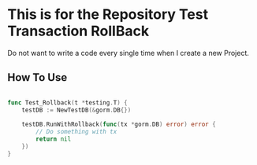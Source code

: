# This is for the Repository Test Transaction RollBack

Do not want to write a code every single time when I create a new Project.

## How To Use

```go

func Test_Rollback(t *testing.T) {
	testDB := NewTestDB(&gorm.DB{})
    
	testDB.RunWithRollback(func(tx *gorm.DB) error) error {
        // Do something with tx
        return nil
    })
}
```